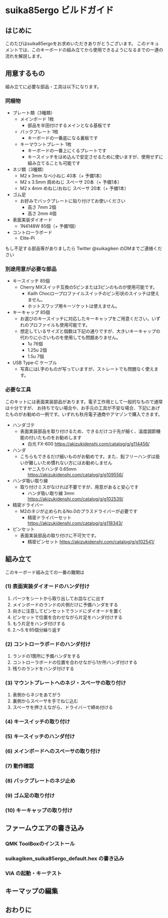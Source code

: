 # suika85ergo ビルドガイド

## はじめに
このたびはsuika85ergoをお求めいただきありがとうございます。
このドキュメントでは、このキーボードの組み立てから使用できるようになるまでの一連の流れを解説します。

## 用意するもの
組み立てに必要な部品・工具は以下になります。

### 同梱物
* プレート類（3種類）
  * メインボード 1枚
    * 部品を半田付けするメインとなる基板です
  * バックプレート 1枚
    * キーボードの一番底になる裏板です
  * キーマウントプレート 1枚
    * キーボードの一番上にくるプレートです
    * キースイッチをはめ込んで安定させるために使いますが、使用せずに組み立てることも可能です
* ネジ類（3種類）
  * M2 x 3mm なべ小ねじ 40本（+ 予備1本）
  * M2 x 3.5mm 両めねじ スペーサ 20本（+ 予備1本）
  * M2 x 4mm めねじ/おねじ スペーサ 20本（+ 予備1本）
* ゴム足
  * お好みでバックプレートに貼り付けてお使いください
    * 高さ 7mm 2個
    * 高さ 2mm 4個
* 表面実装ダイオード
  * 1N4148W 85個（+ 予備1個）  
* コントローラボード
  * Elite-Pi

もし不足する部品等がありましたら Twitter @suikagiken のDMまでご連絡ください

### 別途用意が必要な部品
* キースイッチ 85個
  * Cherry MXスイッチ互換の5ピンまたは3ピンのものが使用可能です。
    * Kailh Chocロープロファイルスイッチのピン形状のスイッチは使えません。
    * ホットスワップ用キーソケットは使えません。
* キーキャップ 85個
  * お選びのキースイッチに対応したキーキャップをご用意ください。いずれのプロファイルも使用可能です。
  * 想定しているサイズと個数は下記の通りですが、大きいキーキャップの代わりに小さいものを使用しても問題ありません。
    * 1u 76個
    * 1.25u 2個
    * 1.5u 7個
* USB Type-C ケーブル
  * 写真にはL字のものが写っていますが、ストレートでも問題なく使えます。

### 必要な工具
このキットには表面実装部品があります。電子工作用として一般的なもので通常は十分ですが、
お持ちでない場合や、お手元の工具が不安な場合、下記にあげたものがお勧めの一例です。いずれも秋月電子通商やアマゾンで購入できます。
* ハンダゴテ
  * 表面実装部品を取り付けるため、できるだけコテ先が細く、温度調節機能の付いたものをお勧めします
    * 白光 FX-600 https://akizukidenshi.com/catalog/g/g114456/
* ハンダ
  * こちらもできるだけ細いものがお勧めです。また、鉛フリーハンダは扱いが難しいため慣れない方にはお勧めしません
    * ヤニ入りハンダ 0.65mm https://akizukidenshi.com/catalog/g/g109556/
* ハンダ吸い取り線
  * 取り付けミスがなければ不要ですが、用意があると安心です
    * ハンダ吸い取り線 3mm https://akizukidenshi.com/catalog/g/g102539/
* 精密ドライバー
  * M2のネジが止められるNo.0のプラスドライバーが必要です
    * 精密ドライバーセット https://akizukidenshi.com/catalog/g/g118343/
* ピンセット
  * 表面実装部品の取り付けに不可欠です。
    * 精密ピンセット https://akizukidenshi.com/catalog/g/g102541/


## 組み立て
このキーボード組み立ての一番の難関は

### (1) 表面実装ダイオードのハンダ付け
1. パーツをシートから取り出してお皿などに出す
2. メインボードのランドの片側だけに予備ハンダをする
3. 向きに注意してピンセットでランドにダイオードを置く
4. ピンセットで位置を合わせながら片足をハンダ付けする
5. もう片足をハンダ付けする
6. 2.～5.を85個分繰り返す

### (2) コントローラボードのハンダ付け
1. ランドの1箇所に予備ハンダをする
2. コントローラボードの位置を合わせながら1か所ハンダ付けする
3. 残りのランドをハンダ付けする

### (3) マウントプレートへのネジ・スペーサの取り付け
1. 表側からネジをあてがう
2. 裏側からスペーサを手でねじ込む
3. スペーサを押さえながら、ドライバーで締め付ける

### (4) キースイッチの取り付け


### (5) キースイッチのハンダ付け
### (6) メインボードへのスペーサの取り付け
### (7) 動作確認
### (8) バックプレートのネジ止め
### (9) ゴム足の取り付け
### (10) キーキャップの取り付け


## ファームウエアの書き込み
### QMK ToolBoxのインストール
### suikagiken_suika85ergo_default.hex の書き込み
### VIA の起動・キーテスト
### 

## キーマップの編集

## おわりに

